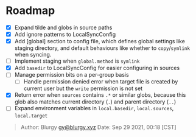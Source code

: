 # Roadmap

- [x] Expand tilde and globs in source paths
- [x] Add ignore patterns to LocalSyncConfig
- [x] Add [global] section to config file, which defines global settings like
      staging directory, and default behaviours like whether to
      `copy`/`symlink` when syncing.
- [ ] Implement staging when `global.method` is `symlink`
- [x] Add `basedir` to LocalSyncConfig for easier configuring in sources
- [ ] Manage permission bits on a per-group basis
  - [ ] Handle permission denied error when target file is created by current
        user but the `write` permission is not set
- [x] Return error when `sources` contains `.*` or similar globs, because this
      glob also matches current directory (`.`) and parent directory (`..`)
- [ ] Expand environment variables in `local.basedir`, `local.sources`,
      `local.target`

> Author: Blurgy <gy@blurgy.xyz>
> Date:   Sep 29 2021, 00:18 [CST]
